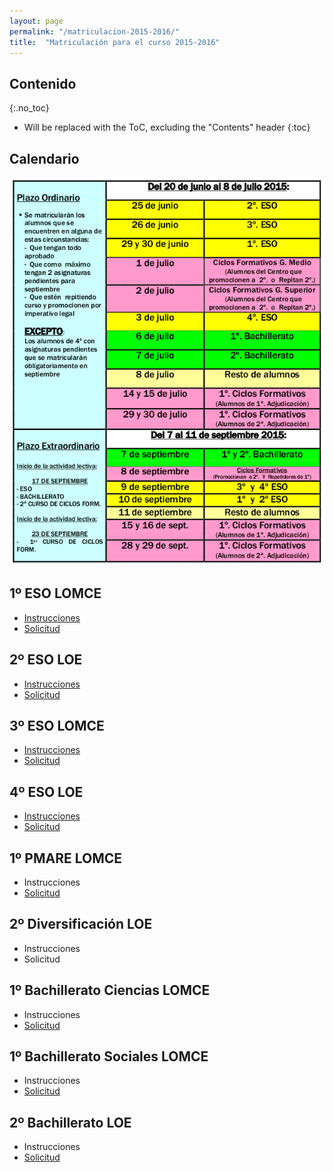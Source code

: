 ```yaml
---
layout: page
permalink: "/matriculacion-2015-2016/"
title:  "Matriculación para el curso 2015-2016"
---
```



<style>
img[alt="Logo Kilometros de solidaridad"], img[alt="Carnet del corredor"]  {
	float: right;
}

img[alt="Carnet del corredor"] {
	width: 20%;
	margin-left: 20px;
}

img[alt="Mujer de mali"], img[alt="Recorrido"] {
	width: 100%;
	padding-top: 15px;
}

</style>




<section class="white-wrapper padding-top" id="contenido">
<div class="container" style="max-width: 650px; margin: 20px auto 0px auto" markdown="1">

## Contenido
{:.no_toc}

* Will be replaced with the ToC, excluding the "Contents" header
{:toc}

## Calendario

![Calendario de matŕícula](/imagenes/calendarioMatricula20152016.png)


## 1º ESO LOMCE

* [Instrucciones](https://drive.google.com/uc?export=download&id=0B4jaZeMGL7HsNGsyd0UzRTlValk)
* [Solicitud](https://drive.google.com/uc?export=download&id=0B4jaZeMGL7Hsb201enBKUWZGYkE)

## 2º ESO LOE

* [Instrucciones](https://drive.google.com/uc?export=download&id=0B4jaZeMGL7HsZjFqVUlGdEtHeHc)
* [Solicitud](https://drive.google.com/uc?export=download&id=0B4jaZeMGL7HsMVhSWjU2RE5fVUE)

## 3º ESO LOMCE

* [Instrucciones](https://drive.google.com/uc?export=download&id=0B4jaZeMGL7HsSjlsdXk2MFFfWDQ)
* [Solicitud](https://drive.google.com/uc?export=download&id=0B4jaZeMGL7HsSkdmenpNY1UydGM)

## 4º ESO LOE

* [Instrucciones](https://drive.google.com/uc?export=download&id=0B4jaZeMGL7HscFhEcVhHYjE2MDA)
* [Solicitud](https://drive.google.com/uc?export=download&id=0B4jaZeMGL7HsWmRzUUVldWYybDQ)

## 1º PMARE LOMCE

* Instrucciones
* [Solicitud](https://drive.google.com/uc?export=download&id=0B4jaZeMGL7HsTDZEZDFOcjl3dGs)

## 2º Diversificación LOE

* Instrucciones
* Solicitud

## 1º Bachillerato Ciencias LOMCE

* Instrucciones
* [Solicitud](https://drive.google.com/uc?export=download&id=0B4jaZeMGL7HseXNmaHZsdHhwdHc)

## 1º Bachillerato Sociales LOMCE

* Instrucciones
* [Solicitud](https://drive.google.com/uc?export=download&id=0B4jaZeMGL7HscFVhd1FLZ2J0VG8)

## 2º Bachillerato LOE

* Instrucciones
* [Solicitud](https://drive.google.com/uc?export=download&id=0B4jaZeMGL7HscEFDYWpjdXJWXzQ)






</div><!-- end container -->
</section>	